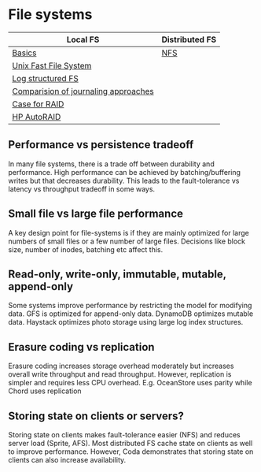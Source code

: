 # File systems

|Local FS|Distributed FS|
|---|---|
|[Basics](https://github.com/parasj/papers/blob/master/file_systems/basics.md)|[NFS](https://github.com/parasj/papers/blob/master/file_systems/sun_nfs.md)|
|[Unix Fast File System](https://github.com/parasj/papers/blob/master/file_systems/fast_file_system.md)||
|[Log structured FS](https://github.com/parasj/papers/blob/master/file_systems/log_structured_file_system.md)||
|[Comparision of journaling approaches](https://github.com/parasj/papers/blob/master/file_systems/journaling_file_systems.md)||
|[Case for RAID](https://github.com/parasj/papers/blob/master/file_systems/case_for_raid.md)||
|[HP AutoRAID](https://github.com/parasj/papers/blob/master/file_systems/hp_autoraid.md)||


## Performance vs persistence tradeoff
In many file systems, there is a trade off between durability and performance. High performance can be achieved by batching/buffering writes but that decreases durability. This leads to the fault-tolerance vs latency vs throughput tradeoff in some ways.

## Small file vs large file performance
A key design point for file-systems is if they are mainly optimized for large numbers of small files or a few number of large files. Decisions like block size, number of inodes, batching etc affect this.

## Read-only, write-only, immutable, mutable, append-only
Some systems improve performance by restricting the model for modifying data. GFS is optimized for append-only data. DynamoDB optimizes mutable data. Haystack optimizes photo storage using large log index structures.

## Erasure coding vs replication
Erasure coding increases storage overhead moderately but increases overall write throughput and read throughput. However, replication is simpler and requires less CPU overhead. E.g. OceanStore uses parity while Chord uses replication

## Storing state on clients or servers?
Storing state on clients makes fault-tolerance easier (NFS) and reduces server load (Sprite, AFS). Most distributed FS cache state on clients as well to improve performance. However, Coda demonstrates that storing state on clients can also increase availability.
